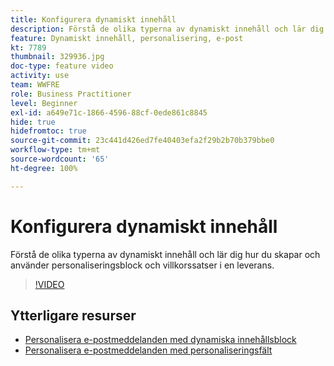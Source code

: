 ```yaml
---
title: Konfigurera dynamiskt innehåll
description: Förstå de olika typerna av dynamiskt innehåll och lär dig hur du skapar och använder personaliseringsblock och villkorssatser i en leverans.
feature: Dynamiskt innehåll, personalisering, e-post
kt: 7789
thumbnail: 329936.jpg
doc-type: feature video
activity: use
team: WWFRE
role: Business Practitioner
level: Beginner
exl-id: a649e71c-1866-4596-88cf-0ede861c8845
hide: true
hidefromtoc: true
source-git-commit: 23c441d426ed7fe40403efa2f29b2b70b379bbe0
workflow-type: tm+mt
source-wordcount: '65'
ht-degree: 100%

---
```


# Konfigurera dynamiskt innehåll

Förstå de olika typerna av dynamiskt innehåll och lär dig hur du skapar och använder personaliseringsblock och villkorssatser i en leverans.

>[!VIDEO](https://video.tv.adobe.com/v/329936?quality=12)

## Ytterligare resurser

* [Personalisera e-postmeddelanden med dynamiska innehållsblock](/help/content-creation/personalize-using-dynamic-content-blocks.md)
* [Personalisera e-postmeddelanden med personaliseringsfält](/help/content-creation/personalize-emails-using-personalization-fields.md)
